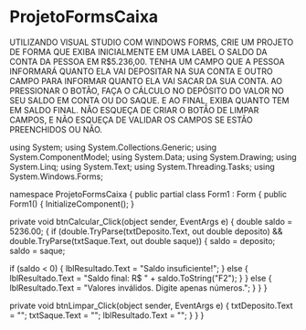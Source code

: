 # ProjetoFormsCaixa
UTILIZANDO VISUAL STUDIO COM WINDOWS FORMS, CRIE UM PROJETO DE FORMA QUE EXIBA INICIALMENTE EM UMA LABEL O SALDO DA CONTA DA PESSOA EM R$5.236,00. TENHA UM CAMPO QUE A PESSOA INFORMARÁ QUANTO
ELA VAI DEPOSITAR NA SUA CONTA E OUTRO CAMPO PARA INFORMAR QUANTO ELA VAI SACAR DA SUA CONTA. AO PRESSIONAR O BOTÃO, FAÇA O CÁLCULO NO DEPÓSITO DO VALOR NO SEU SALDO EM CONTA OU DO SAQUE. E AO FINAL, EXIBA QUANTO TEM EM SALDO FINAL. 
NÃO ESQUEÇA DE CRIAR O BOTÃO DE LIMPAR CAMPOS, E NÃO ESQUEÇA DE VALIDAR OS CAMPOS SE ESTÃO PREENCHIDOS OU NÃO.

using System;
using System.Collections.Generic;
using System.ComponentModel;
using System.Data;
using System.Drawing;
using System.Linq;
using System.Text;
using System.Threading.Tasks;
using System.Windows.Forms;

namespace ProjetoFormsCaixa
{
    public partial class Form1 : Form
    {
        public Form1()
        {
            InitializeComponent();
        }

  private void btnCalcular_Click(object sender, EventArgs e)
        {
            double saldo = 5236.00;
            {
                if (double.TryParse(txtDeposito.Text, out double deposito) && double.TryParse(txtSaque.Text, out double saque))
                {
                    saldo = deposito;
                    saldo = saque;

  if (saldo < 0)
                    {
                        lblResultado.Text = "Saldo insuficiente!";
                    }
                    else
                    {
                        lblResultado.Text = "Saldo final: R$ " + saldo.ToString("F2");
                    }
                }
                else
                {
                    lblResultado.Text = "Valores inválidos. Digite apenas números.";
                }
            }
        }

private void btnLimpar_Click(object sender, EventArgs e)
        {
            txtDeposito.Text = "";
            txtSaque.Text = "";
            lblResultado.Text = "";
        }
    }
}
